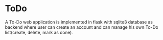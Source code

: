 # ToDo
A To-Do web application is implemented in flask with sqlite3 database as backend where user can create an account and can manage his own To-Do list(create, delete, mark as done).
